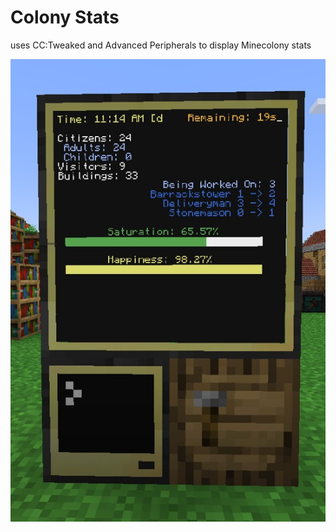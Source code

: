 # Colony Stats
 uses CC:Tweaked and Advanced Peripherals to display Minecolony stats

![](ColonyStats/ColonyStats.jpg)
